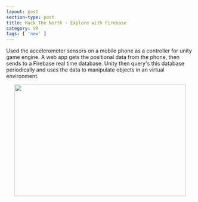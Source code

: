 ```yaml
---
layout: post
section-type: post
title: Hack The North - Explore with Firebase
category: VR
tags: [ 'new' ]
---
```


Used the accelerometer sensors on a mobile phone as a controller for unity game engine. A web app gets the positional data from the phone, then sends to a Firebase real time database. Unity then query's this database periodically and uses the data to manipulate objects in an virtual environment.




<p align="center">
  <img width="460" height="300" src=""/img/htmvr.jpg">
</p>
